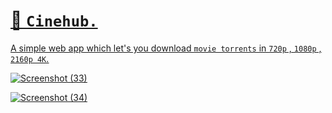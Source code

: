 # <u>🍿 `Cinehub.`<u>
A simple web app which let's you download `movie torrents` in `720p` , `1080p` , `2160p 4K`.



![Screenshot (33)](https://github.com/DamianRavinduPeiris/CineHub/assets/115478137/56e88dad-2f64-4d0c-9214-7df6632c61c0)



![Screenshot (34)](https://github.com/DamianRavinduPeiris/CineHub/assets/115478137/4243a3ec-5872-42ae-b850-1db349b55a52)




